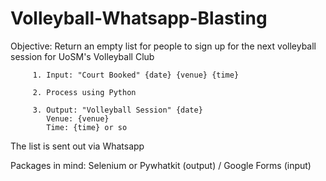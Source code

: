 # Volleyball-Whatsapp-Blasting

Objective: Return an empty list for people to sign up for the next volleyball session for UoSM's Volleyball Club



         
         1. Input: "Court Booked" {date} {venue} {time}
         
         2. Process using Python
         
         3. Output: "Volleyball Session" {date} 
            Venue: {venue} 
            Time: {time} or so

The list is sent out via Whatsapp

Packages in mind: Selenium or Pywhatkit (output) / Google Forms (input) 

